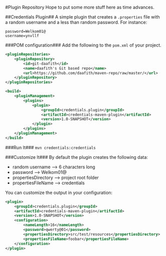 #Plugin Repository
Hope to put some more stuff here as time advances.

##Credentials Plugin##
A simple plugin that creates a `.properties` file with a random username and a less than random password. For instance:
```
password=Welkom01@
username=ynvllf
```

###POM configuration###
Add the following to the `pom.xml` of your project.

```xml
<pluginRepositories>
 	<pluginRepository>
    	<id>git-daafith</id>
    	<name>daafith's Git based repo</name>
    	<url>https://github.com/daafith/maven-repo/raw/master/</url>
  	</pluginRepository>
</pluginRepositories>
```

```xml
<build>
	<pluginManagement>
		<plugins>
			<plugin>
				<groupId>credentials.plugin</groupId>
				<artifactId>credentials-maven-plugin</artifactId>
				<version>1.0-SNAPSHOT</version>
			</plugin>
		</plugins>
	</pluginManagement>
</build>
```

###Run It###
`mvn credentials:credentials`

###Customize It###
By default the plugin creates the following data:
* random username --> 6 characters long 
* password --> Welkom01@
* propertiesDirectory --> project root folder
* propertiesFileName -->  credentials

You can customize the output in your configuration:
```xml
<plugin>
	<groupId>credentials.plugin</groupId>
	<artifactId>credentials-maven-plugin</artifactId>
	<version>1.0-SNAPSHOT</version>
	<configuration>
		<nameLength>16</nameLength>
		<password>qwerty@01</password>
		<propertiesDirectory>src/test/resources</propertiesDirectory>
		<propertiesFileName>foobar</propertiesFileName>
	</configuration>
</plugin>
```
